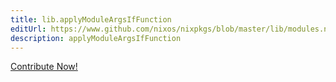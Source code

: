 ```yaml
---
title: lib.applyModuleArgsIfFunction
editUrl: https://www.github.com/nixos/nixpkgs/blob/master/lib/modules.nix#L492C31
description: applyModuleArgsIfFunction
---
```


<a href="https://www.github.com/nixos/nixpkgs/blob/master/lib/modules.nix#L492C31">Contribute Now!</a>
